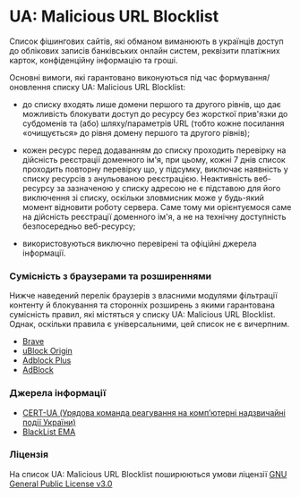 # UA: Malicious URL Blocklist

Список фішингових сайтів, які обманом виманюють в українців доступ до облікових записів банківських онлайн систем, реквізити платіжних карток, конфіденційну інформацію та гроші.

Основні вимоги, які гарантовано виконуються під час формування/оновлення списку UA: Malicious URL Blocklist:

- до списку входять лише домени першого та другого рівнів, що дає можливість блокувати доступ до ресурсу без жорсткої прив'язки до субдоменів та (або) шляху/параметрів URL (тобто кожне посилання «очищується» до рівня домену першого та другого рівнів);

- кожен ресурс перед додаванням до списку проходить перевірку на дійсність реєстрації доменного ім'я, при цьому, кожні 7 днів список проходить повторну перевірку що, у підсумку, виключає наявність у списку ресурсів з анульованою реєстрацією. Неактивність веб-ресурсу за зазначеною у списку адресою не є підставою для його виключення зі списку, оскільки зловмисник може у будь-який момент відновити роботу сервера. Саме тому ми орієнтуємося саме на дійсність реєстрації доменного ім'я, а не на технічну доступність безпосередньо веб-ресурсу;

- використовуються виключно перевірені та офіційні джерела інформації.

### Сумісність з браузерами та розширеннями

Нижче наведений перелік браузерів з власними модулями фільтрації контенту й блокування та сторонніх розширень з якими гарантована сумісність правил, які містяться у списку UA: Malicious URL Blocklist. Однак, оскільки правила є універсальними, цей список не є вичерпним.

* [Brave](https://brave.com/)
* [uBlock Origin](https://ublockorigin.com/)
* [Adblock Plus](https://adblockplus.org/features)
* [AdBlock](https://getadblock.com/)

### Джерела інформації

* [CERT-UA (Урядова команда реагування на комп’ютерні надзвичайні події України)](https://cert.gov.ua/)
* [BlackList EMA](https://www.ema.com.ua/citizens/blacklist/)

### Ліцензія

На список UA: Malicious URL Blocklist поширюються умови ліцензії [GNU General Public License v3.0](https://github.com/S5Innovators/url-blocklist/blob/main/LICENSE)
